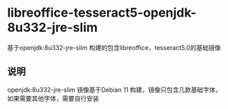 # libreoffice-tesseract5-openjdk-8u332-jre-slim
基于openjdk:8u332-jre-slim 构建的包含libreoffice，tesseract5.0的基础镜像

## 说明
openjdk:8u332-jre-slim 镜像基于Debian 11 构建，镜像只包含几款基础字体，如果需要其他字体，需要自行安装
